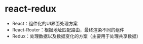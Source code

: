 #  react-redux

- React：组件化的UI界面处理方案
- React-Router：根据地址匹配路由，最终渲染不同的组件
- Redux：处理数据以及数据变化的方案（主要用于处理共享数据）